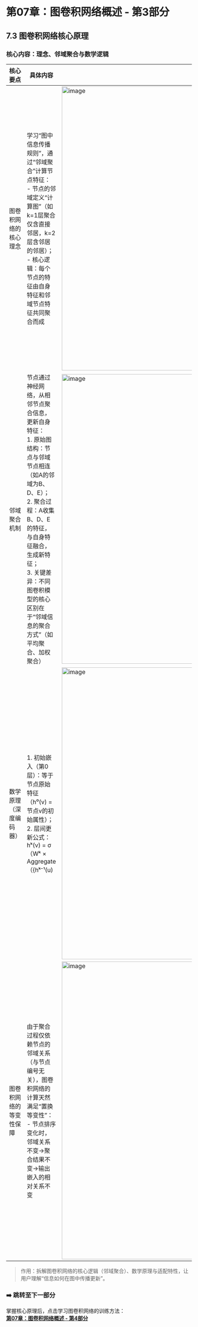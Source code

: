 # 第07章：图卷积网络概述 - 第3部分
## 7.3 图卷积网络核心原理
### 核心内容：理念、邻域聚合与数学逻辑  
| 核心要点       | 具体内容                                                                 | 图示文字解释                          |
|----------------|--------------------------------------------------------------------------|-------------------------------------------------------|
| 图卷积网络的核心理念 | 学习“图中信息传播规则”，通过“邻域聚合”计算节点特征：<br> - 节点的邻域定义“计算图”（如k=1层聚合仅含直接邻居，k=2层含邻居的邻居）；<br> - 核心逻辑：每个节点的特征由自身特征和邻域节点特征共同聚合而成 |<img width="1268" height="769" alt="image" src="https://github.com/user-attachments/assets/7add6a63-38b4-4418-b5bc-63be089afe73" />|
| 邻域聚合机制   | 节点通过神经网络，从相邻节点聚合信息，更新自身特征：<br>1. 原始图结构：节点与邻域节点相连（如A的邻域为B、D、E）；<br>2. 聚合过程：A收集B、D、E的特征，与自身特征融合，生成新特征；<br>3. 关键差异：不同图卷积模型的核心区别在于“邻域信息的聚合方式”（如平均聚合、加权聚合） | <img width="1391" height="784" alt="image" src="https://github.com/user-attachments/assets/2c729398-7d17-4142-bb38-2effe3681d74" />|
| 数学原理（深度编码器） | 1. 初始嵌入（第0层）：等于节点原始特征（h⁰(v) = 节点v的初始属性）；<br>2. 层间更新公式：hᵏ(v) = σ（Wᵏ × Aggregate（{hᵏ⁻¹(u) | <img width="1260" height="790" alt="image" src="https://github.com/user-attachments/assets/7915ff18-0c65-447f-8712-d170b42dd8cf" />|
| 图卷积网络的等变性保障 | 由于聚合过程仅依赖节点的邻域关系（与节点编号无关），图卷积网络的计算天然满足“置换等变性”：<br> - 节点排序变化时，邻域关系不变→聚合结果不变→输出嵌入的相对关系不变 |<img width="1329" height="806" alt="image" src="https://github.com/user-attachments/assets/ae16bdd7-5362-41e6-94f8-92b89ff4241b" /> |

> 作用：拆解图卷积网络的核心逻辑（邻域聚合）、数学原理与适配特性，让用户理解“信息如何在图中传播更新”。  

### ➡️ 跳转至下一部分  
掌握核心原理后，点击学习图卷积网络的训练方法：  
**[第07章：图卷积网络概述 - 第4部分](chter04.md)**

